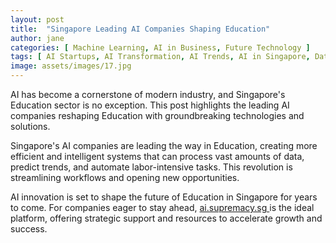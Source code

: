 ```yaml
---
layout: post
title:  "Singapore Leading AI Companies Shaping Education"
author: jane
categories: [ Machine Learning, AI in Business, Future Technology ]
tags: [ AI Startups, AI Transformation, AI Trends, AI in Singapore, Data Analytics ]
image: assets/images/17.jpg
---
```


AI has become a cornerstone of modern industry, and Singapore's Education sector is no exception. This post highlights the leading AI companies reshaping Education with groundbreaking technologies and solutions.

Singapore's AI companies are leading the way in Education, creating more efficient and intelligent systems that can process vast amounts of data, predict trends, and automate labor-intensive tasks. This revolution is streamlining workflows and opening new opportunities.

AI innovation is set to shape the future of Education in Singapore for years to come. For companies eager to stay ahead, <a href="https://ai.supremacy.sg" target="_blank"> ai.supremacy.sg </a> is the ideal platform, offering strategic support and resources to accelerate growth and success.
